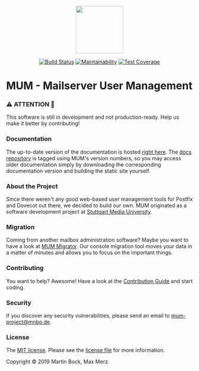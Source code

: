 <p align="center"><img src="https://mum-project.github.io/img/mum.svg" height="128"></p>

<p align="center">
    <a href="https://travis-ci.com/mum-project/mum"><img src="https://travis-ci.com/mum-project/mum.svg?branch=master" alt="Build Status"></a>
    <a href="https://codeclimate.com/github/mum-project/mum/maintainability"><img src="https://api.codeclimate.com/v1/badges/6b6f006c7ba1297b431a/maintainability" alt="Maintainability"></a>
    <a href="https://codeclimate.com/github/mum-project/mum/test_coverage"><img src="https://api.codeclimate.com/v1/badges/6b6f006c7ba1297b431a/test_coverage" alt="Test Coverage"></a>
</p>

# MUM - Mailserver User Management

### ️️⚠️ ATTENTION 🧨
This software is still in development and not production-ready. Help us make it 
better by contributing!

### Documentation
The up-to-date version of the documentation is hosted 
[right here](https://mum-project.github.io/).
The [docs repository](https://github.com/mum-project/docs) is tagged using MUM's
version numbers, so you may access older documentation simply by downloading the
corresponding documentation version and building the static site yourself.

### About the Project
Since there weren't any good web-based user management tools for Postfix and 
Dovecot out there, we decided to build our own. MUM originated as a software 
development project at 
[Stuttgart Media University](https://www.hdm-stuttgart.de).

### Migration
Coming from another mailbox administration software? Maybe you want to have a 
look at [MUM Migrator](https://github.com/mum-project/migrator/). Our console 
migration tool moves your data in a matter of minutes and allows you to focus on
the important things.

### Contributing
You want to help? Awesome! Have a look at the 
[Contribution Guide](CONTRIBUTING.md) and start coding.

### Security
If you discover any security vulnerabilities, please send an email to 
[mum-project@mnbo.de](mailto:mum-project@mnbo.de).

### License
The [MIT license](https://opensource.org/licenses/MIT). 
Please see the [license file](LICENSE.md) for more information.

Copyright &copy; 2019 Martin Bock, Max Merz.
